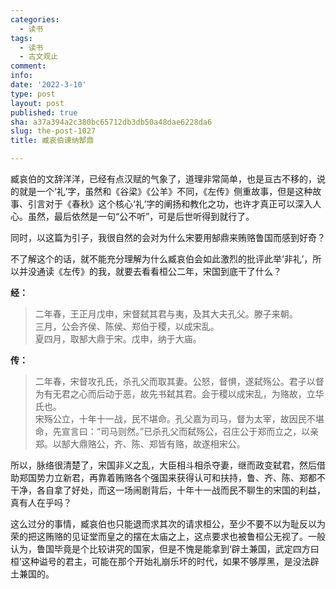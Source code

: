 ```yaml
---
categories:
  - 读书
tags:
  - 读书
  - 古文观止
comment: 
info: 
date: '2022-3-10'
type: post
layout: post
published: true
sha: a37a394a2c380bc65712db3db50a48dae6228da6
slug: the-post-1027
title: 臧哀伯谏纳郜鼎

---
```

臧哀伯的文辞洋洋，已经有点汉赋的气象了，道理非常简单，也是亘古不移的，说的就是一个‘礼’字，虽然和《谷梁》《公羊》不同，《左传》侧重故事，但是这种故事、引言对于《春秋》这个核心‘礼’字的阐扬和教化之功，也许才真正可以深入人心。虽然，最后依然是一句“公不听”，可是后世听得到就行了。

同时，以这篇为引子，我很自然的会对为什么宋要用郜鼎来贿赂鲁国而感到好奇？

不了解这个的话，就不能充分理解为什么臧哀伯会如此激烈的批评此举‘非礼’，所以并没通读《左传》的我，就要去看看桓公二年，宋国到底干了什么？

**经：**
> 二年春，王正月戊申，宋督弑其君与夷，及其大夫孔父。滕子来朝。   
三月，公会齐侯、陈侯、郑伯于稷，以成宋乱。  
夏四月，取郜大鼎于宋。戊申，纳于大庙。

**传：**

>二年春，宋督攻孔氏，杀孔父而取其妻。公怒，督惧，遂弑殇公。君子以督为有无君之心而后动于恶，故先书弑其君。会于稷以成宋乱，为赂故，立华氏也。  
宋殇公立，十年十一战，民不堪命。孔父嘉为司马，督为太宰，故因民不堪命，先宣言曰：“司马则然。”已杀孔父而弑殇公，召庄公于郑而立之，以亲郑。以郜大鼎赂公，齐、陈、郑皆有赂，故遂相宋公。

所以，脉络很清楚了，宋国非义之乱，大臣相斗相杀夺妻，继而政变弑君，然后借助郑国势力立新君，再靠着贿赂各个强国来获得认可和扶持，鲁、齐、陈、郑都不干净，各自拿了好处，而这一场闹剧背后，十年十一战而民不聊生的宋国的利益，真有人在乎吗？

这么过分的事情，臧哀伯也只能退而求其次的请求桓公，至少不要不以为耻反以为荣的把这贿赂的见证堂而皇之的摆在太庙之上，这点要求也被鲁桓公无视了。一般认为，鲁国毕竟是个比较讲究的国家，但是不愧是能拿到‘辟土兼国，武定四方曰桓’这种谥号的君主，可能在那个开始礼崩乐坏的时代，如果不够厚黑，是没法辟土兼国的。

